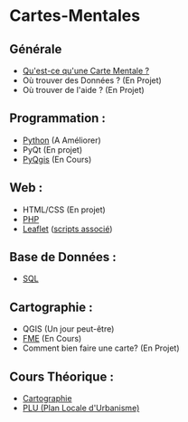 # Cartes-Mentales

## Générale
* [Qu'est-ce qu'une Carte Mentale ?](https://framindmap.org/c/maps/472369/public)
* Où trouver des Données ? (En Projet)
* Où trouver de l'aide ? (En Projet)

## Programmation :
* [Python](https://framindmap.org/c/maps/458056/public) (A Améliorer)
* PyQt (En projet)
* [PyQgis](https://framindmap.org/c/maps/458028/public) (En Cours)

## Web :
* HTML/CSS (En projet)
* [PHP](https://framindmap.org/c/maps/472759/public)
* [Leaflet](https://framindmap.org/c/maps/465766/public) ([scripts associé](https://github.com/YlrahcPlay/Leaflet))

## Base de Données :
* [SQL](https://framindmap.org/c/maps/458029/public)

## Cartographie :
* QGIS (Un jour peut-être)
* [FME](https://framindmap.org/c/maps/466893/public) (En Cours)
* Comment bien faire une carte? (En Projet)


## Cours Théorique :
* [Cartographie](https://framindmap.org/c/maps/491621/public)
* [PLU (Plan Locale d'Urbanisme)](https://framindmap.org/c/maps/469105/public)
